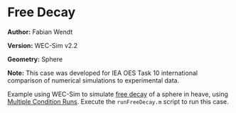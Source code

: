 # Free Decay 

**Author:**	Fabian Wendt

**Version:**	WEC-Sim v2.2

**Geometry:**	Sphere

**Note:**	This case was developed for IEA OES Task 10 international comparison of numerical simulations to experimental data.

Example using WEC-Sim to simulate [free decay](http://wec-sim.github.io/WEC-Sim/advanced_features.html#decay-tests) of a sphere in heave, using [Multiple Condition Runs](http://wec-sim.github.io/WEC-Sim/advanced_features.html#multiple-condition-runs-mcr).  Execute the `runFreeDecay.m` script to run this case. 



